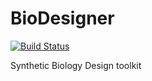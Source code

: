# BioDesigner

[![Build Status](https://travis-ci.org/ideaworld/BioDesigner.svg)](https://travis-ci.org/ideaworld/BioDesigner)

Synthetic Biology Design toolkit